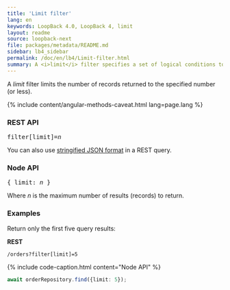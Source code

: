 ```yaml
---
title: 'Limit filter'
lang: en
keywords: LoopBack 4.0, LoopBack 4, limit
layout: readme
source: loopback-next
file: packages/metadata/README.md
sidebar: lb4_sidebar
permalink: /doc/en/lb4/Limit-filter.html
summary: A <i>limit</i> filter specifies a set of logical conditions to match, similar to a LIMIT clause in a SQL query.
---
```


A _limit_ filter limits the number of records returned to the specified number (or less).

{% include content/angular-methods-caveat.html lang=page.lang %}

### REST API

<pre>
filter[limit]=<i>n</i>
</pre>

You can also use [stringified JSON format](Querying-data.html#using-stringified-json-in-rest-queries) in a REST query.

### Node API

<pre>
{ limit: <i>n</i> }
</pre>

Where _n_ is the maximum number of results (records) to return.

### Examples

Return only the first five query results:

**REST**

`/orders?filter[limit]=5`

{% include code-caption.html content="Node API" %}
```ts
await orderRepository.find({limit: 5});
```
